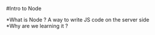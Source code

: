 #Intro to Node

*What is Node ? 
A way to write JS code on the server side  
*Why are we learning it ? 
